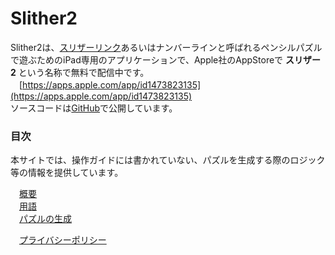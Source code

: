 # Slither2
Slither2は、[スリザーリンク](http://ja.wikipedia.org/wiki/スリザーリンク)あるいはナンバーラインと呼ばれるペンシルパズルで遊ぶためのiPad専用のアプリケーションで、Apple社のAppStoreで **スリザー2** という名称で無料で配信中です。  
　[https://apps.apple.com/app/id1473823135](https://apps.apple.com/app/id1473823135)  
ソースコードは[GitHub](https://github.com/kj-oz/Slither2)で公開しています。

### 目次

本サイトでは、操作ガイドには書かれていない、パズルを生成する際のロジック等の情報を提供しています。

　[概要](./general.html)  
　[用語](./terms.html)  
　[パズルの生成](./generation.html)

　[プライバシーポリシー](./privacy.html)


